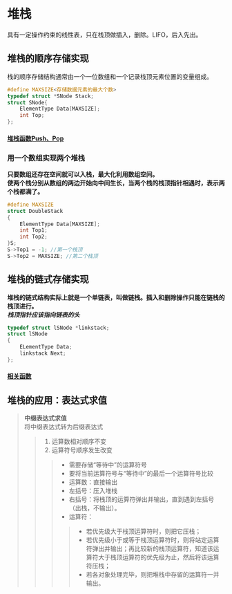# 堆栈
具有一定操作约束的线性表，只在栈顶做插入，删除。LIFO，后入先出。
## 堆栈的顺序存储实现
栈的顺序存储结构通常由一个一位数组和一个记录栈顶元素位置的变量组成。  

```c
#define MAXSIZE<存储数据元素的最大个数>
typedef struct *SNode Stack;
struct SNode{
    ElementType Data[MAXSIZE];
    int Top;
};
```
#### [堆栈函数Push、Pop](./arraystack.c)
### 用一个数组实现两个堆栈
**只要数组还存在空间就可以入栈，最大化利用数组空间。  
使两个栈分别从数组的两边开始向中间生长，当两个栈的栈顶指针相遇时，表示两个栈都满了。**  
```c
#define MAXSIZE
struct DoubleStack
{
    ElementType Data[MAXSIZE];
    int Top1;
    int Top2;
}S;
S->Top1 = -1; //第一个栈顶
S->Top2 = MAXSIZE; //第二个栈顶
```
## 堆栈的链式存储实现
**堆栈的链式结构实际上就是一个单链表，叫做链栈。插入和删除操作只能在链栈的栈顶进行。**  
***栈顶指针应该指向链表的头***
```c
typedef struct lSNode *linkstack;
struct lSNode
{
    ELementType Data;
    linkstack Next;
};
```
#### [相关函数](./linkstack.c)
## 堆栈的应用：表达式求值
>**中缀表达式求值**  
>将中缀表达式转为后缀表达式
>>1. 运算数相对顺序不变
>>2. 运算符号顺序发生改变
>>>- 需要存储“等待中”的运算符号
>>>- 要将当前运算符号与“等待中”的最后一个运算符号比较
>>>- 运算数：直接输出
>>>- 左括号：压入堆栈
>>>- 右括号：将栈顶的运算符弹出并输出，直到遇到左括号（出栈，不输出）。
>>>- 运算符：
>>>>- 若优先级大于栈顶运算符时，则把它压栈；
>>>>- 若优先级小于或等于栈顶运算符时，则将站定运算符弹出并输出；再比较新的栈顶运算符，知道该运算符大于栈顶运算符的优先级为止，然后将该运算符压栈；
>>>>- 若各对象处理完毕，则把堆栈中存留的运算符一并输出。
